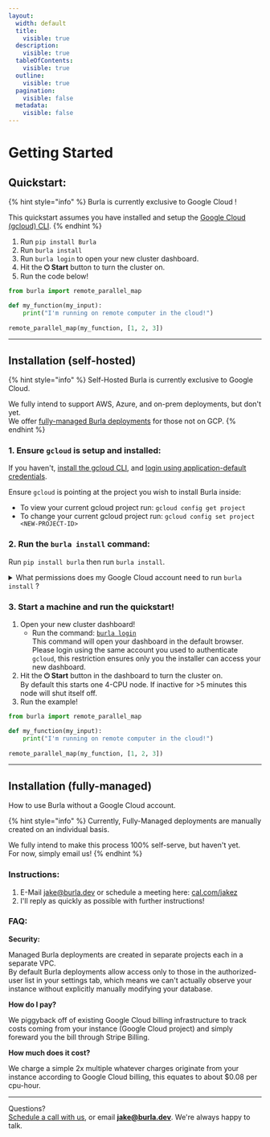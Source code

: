 ```yaml
---
layout:
  width: default
  title:
    visible: true
  description:
    visible: true
  tableOfContents:
    visible: true
  outline:
    visible: true
  pagination:
    visible: false
  metadata:
    visible: false
---
```


# Getting Started

## Quickstart:

{% hint style="info" %}
Burla is currently exclusive to Google Cloud !

This quickstart assumes you have installed and setup the [Google Cloud (gcloud) CLI](https://cloud.google.com/sdk/docs/install).
{% endhint %}

1. Run `pip install Burla`
2. Run `burla install`
3. Run `burla login` to open your new cluster dashboard.
4. Hit the **⏻ Start** button to turn the cluster on.
5. Run the code below!

```python
from burla import remote_parallel_map

def my_function(my_input):
    print("I'm running on remote computer in the cloud!")
    
remote_parallel_map(my_function, [1, 2, 3])
```

&#x20;

***

## Installation (self-hosted)

{% hint style="info" %}
Self-Hosted Burla is currently exclusive to Google Cloud.

We fully intend to support AWS, Azure, and on-prem deployments, but don't yet.\
We offer [fully-managed Burla deployments](getting-started.md#use-burla-running-in-our-cloud-fully-managed) for those not on GCP.
{% endhint %}

### 1. Ensure `gcloud` is setup and installed:

If you haven't, [install the gcloud CLI](https://cloud.google.com/sdk/docs/install), and [login using application-default credentials](https://cloud.google.com/docs/authentication/set-up-adc-local-dev-environment).

Ensure `gcloud` is pointing at the project you wish to install Burla inside:

* To view your current gcloud project run: `gcloud config get project`
* To change your current gcloud project run: `gcloud config set project <NEW-PROJECT-ID>`

### 2. Run the `burla install` command:

Run `pip install burla` then run `burla install`.

<details>

<summary>What permissions does my Google Cloud account need to run <code>burla install</code> ?</summary>

{% hint style="info" %}
If you don't have permissions, run the command anyway, and it will tell you which ones you need!
{% endhint %}

To run `burla install` you'll need permission to run these `gcloud` commands:

* `gcloud services enable ...`
* `gcloud compute firewall-rules create ...`
* `gcloud secrets create ...`
* `gcloud firestore databases create ...`
* `gcloud run deploy ...`

I've listed the **exact required permissions** for the `burla install` command [in it's CLI doc](API-Reference.md#prerequisites).

</details>

### 3. Start a machine and run the quickstart!

1. Open your new cluster dashboard!
   * Run the command: [`burla login`](API-Reference.md#burla-login) \
     This command will open your dashboard in the default browser. Please login using the same account you used to authenticate `gcloud`, this restriction ensures only you the installer can access your new dashboard.
2. Hit the **⏻ Start** button in the dashboard to turn the cluster on.\
   By default this starts one 4-CPU node. If inactive for >5 minutes this node will shut itself off.
3. Run the example!

```python
from burla import remote_parallel_map

def my_function(my_input):
    print("I'm running on remote computer in the cloud!")
    
remote_parallel_map(my_function, [1, 2, 3])
```

&#x20;

***

## Installation (fully-managed)

How to use Burla without a Google Cloud account.

{% hint style="info" %}
Currently, Fully-Managed deployments are manually created on an individual basis.

We fully intend to make this process 100% self-serve, but haven't yet.\
For now, simply email us!
{% endhint %}

### Instructions:

1. E-Mail [jake@burla.dev](https://app.gitbook.com/u/vjhGohhUhsQhYKnFjO0y1B7Ajh82) or schedule a meeting here: [cal.com/jakez](https://cal.com/jakez)
2. I'll reply as quickly as possible with further instructions!

### FAQ:

**Security:**

Managed Burla deployments are created in separate projects each in a separate VPC.\
By default Burla deployments allow access only to those in the authorized-user list in your settings tab, which means we can't actually observe your instance without explicitly manually modifying your database.

**How do I pay?**

We piggyback off of existing Google Cloud billing infrastructure to track costs coming from your instance (Google Cloud project) and simply foreward you the bill through Stripe Billing.

**How much does it cost?**

We charge a simple 2x multiple whatever charges originate from your instance according to Google Cloud billing, this equates to about $0.08 per cpu-hour.

&#x20;

&#x20;

***

Questions?\
[Schedule a call with us](http://cal.com/jakez/burla), or email **jake@burla.dev**. We're always happy to talk.
